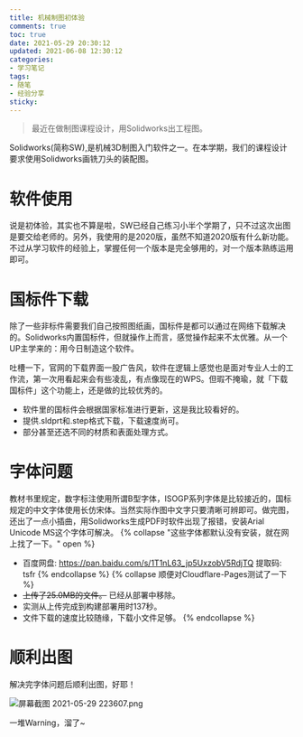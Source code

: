 ```yaml
---
title: 机械制图初体验
comments: true
toc: true
date: 2021-05-29 20:30:12
updated: 2021-06-08 12:30:12
categories:
- 学习笔记
tags:
- 随笔
- 经验分享
sticky:
---
```


>最近在做制图课程设计，用Solidworks出工程图。

Solidworks(简称SW),是机械3D制图入门软件之一。在本学期，我们的课程设计要求使用Solidworks画铣刀头的装配图。

<!-- more -->


# 软件使用
说是初体验，其实也不算是啦，SW已经自己练习小半个学期了，只不过这次出图是要交给老师的。另外，我使用的是2020版，虽然不知道2020版有什么新功能。不过从学习软件的经验上，掌握任何一个版本是完全够用的，对一个版本熟练运用即可。

# 国标件下载
除了一些非标件需要我们自己按照图纸画，国标件是都可以通过在网络下载解决的。Solidworks内置国标件，但就操作上而言，感觉操作起来不太优雅。从一个UP主学来的：用今日制造这个软件。

吐槽一下，官网的下载界面一股广告风，软件在逻辑上感觉也是面对专业人士的工作流，第一次用看起来会有些凌乱，有点像现在的WPS。但瑕不掩瑜，就「下载国标件」这个功能上，还是做的比较优秀的。
- 软件里的国标件会根据国家标准进行更新，这是我比较看好的。
- 提供.sldprt和.step格式下载，下载速度尚可。
- 部分甚至还选不同的材质和表面处理方式。

# 字体问题
教材书里规定，数字标注使用所谓B型字体，ISOGP系列字体是比较接近的，国标规定的中文字体使用长仿宋体。当然实际作图中文字只要清晰可辨即可。做完图，还出了一点小插曲，用Solidworks生成PDF时软件出现了报错，安装Arial Unicode MS这个字体可解决。
{% collapse "这些字体都默认没有安装，就在网上找了一下。" open %}
- 百度网盘: https://pan.baidu.com/s/1T1nL63_jp5UxzobV5RdjTQ 提取码: tsfr 
{% endcollapse %}
{% collapse 顺便对Cloudflare-Pages测试了一下 %}
- ~~上传了25.0MB的文件。~~ 已经从部署中移除。
- 实测从上传完成到构建部署用时137秒。
- 文件下载的速度比较随缘，下载小文件足够。
{% endcollapse %}
# 顺利出图
解决完字体问题后顺利出图，好耶！

![屏幕截图 2021-05-29 223607.png](https://i.loli.net/2021/05/29/H3XdbA9MKs7gWz5.png)

一堆Warning，溜了~

